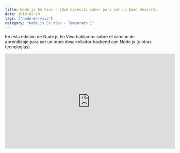 ```yaml
---
title: Node.js En Vivo - ¿Que necesito saber para ser un buen desarrollador backend con Node.js? [es]
date: 2019-02-09
tags: ["node-en-vivo"]
category: "Node.js En Vivo - Temporada 1"
---
```


En esta edición de Node.js En Vivo hablamos sobre el camino de aprendizaje para ser un buen desarrollador backend con Node.js (y otras tecnologías).

<iframe class="mt-2" width="560" height="315" src="https://www.youtube.com/embed/oDDf8M3lpeo" title="YouTube video player" frameborder="0" allow="accelerometer; autoplay; clipboard-write; encrypted-media; gyroscope; picture-in-picture" allowfullscreen></iframe>
